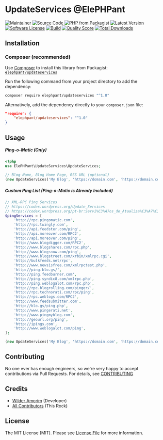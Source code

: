 # UpdateServices @ElePHPant

[![Maintainer](http://img.shields.io/badge/maintainer-@wilderamorim-blue.svg?style=flat-square)](https://twitter.com/WilderAmorim)
[![Source Code](http://img.shields.io/badge/source-wilderamorim/updateservices-blue.svg?style=flat-square)](https://github.com/wilderamorim/updateservices)
[![PHP from Packagist](https://img.shields.io/packagist/php-v/elephpant/updateservices.svg?style=flat-square)](https://packagist.org/packages/elephpant/updateservices)
[![Latest Version](https://img.shields.io/github/release/wilderamorim/updateservices.svg?style=flat-square)](https://github.com/wilderamorim/updateservices/releases)
[![Software License](https://img.shields.io/badge/license-MIT-brightgreen.svg?style=flat-square)](LICENSE)
[![Build](https://img.shields.io/scrutinizer/build/g/wilderamorim/updateservices.svg?style=flat-square)](https://scrutinizer-ci.com/g/wilderamorim/updateservices)
[![Quality Score](https://img.shields.io/scrutinizer/g/wilderamorim/updateservices.svg?style=flat-square)](https://scrutinizer-ci.com/g/wilderamorim/updateservices)
[![Total Downloads](https://img.shields.io/packagist/dt/elephpant/updateservices.svg?style=flat-square)](https://packagist.org/packages/elephpant/updateservices)

## Installation

### Composer (recommended)

Use [Composer](https://getcomposer.org) to install this library from Packagist:
[`elephpant/updateservices`](https://packagist.org/packages/elephpant/updateservices)

Run the following command from your project directory to add the dependency:

```sh
composer require elephpant/updateservices "^1.0"
```

Alternatively, add the dependency directly to your `composer.json` file:

```json
"require": {
    "elephpant/updateservices": "^1.0"
}
```

## Usage

##### Ping-o-Matic (Only)

```php
<?php
use ElePHPant\UpdateServices\UpdateServices;

// Blog Name, Blog Home Page, RSS URL (optional)
(new UpdateServices('My Blog', 'https://domain.com', 'https://domain.com/rss.xml'))->pingOMatic();
```

##### Custom Ping List (Ping-o-Matic is Already Included)

```php
// XML-RPC Ping Services
// https://codex.wordpress.org/Update_Services
// https://codex.wordpress.org/pt-br:Servi%C3%A7os_de_Atualiza%C3%A7%C3%A3o
$pingServices = [
    'http://rpc.pingomatic.com',
    'http://rpc.twingly.com',
    'http://api.feedster.com/ping',
    'http://api.moreover.com/RPC2',
    'http://api.moreover.com/ping',
    'http://www.blogdigger.com/RPC2',
    'http://www.blogshares.com/rpc.php',
    'http://www.blogsnow.com/ping',
    'http://www.blogstreet.com/xrbin/xmlrpc.cgi',
    'http://bulkfeeds.net/rpc',
    'http://www.newsisfree.com/xmlrpctest.php',
    'http://ping.blo.gs/',
    'http://ping.feedburner.com',
    'http://ping.syndic8.com/xmlrpc.php',
    'http://ping.weblogalot.com/rpc.php',
    'http://rpc.blogrolling.com/pinger/',
    'http://rpc.technorati.com/rpc/ping',
    'http://rpc.weblogs.com/RPC2',
    'http://www.feedsubmitter.com',
    'http://blo.gs/ping.php',
    'http://www.pingerati.net',
    'http://www.pingmyblog.com',
    'http://geourl.org/ping',
    'http://ipings.com',
    'http://www.weblogalot.com/ping',
];

(new UpdateServices('My Blog', 'https://domain.com', 'https://domain.com/rss.xml', $pingServices))->all();
```

## Contributing

No one ever has enough engineers, so we're very happy to accept contributions
via Pull Requests. For details, see [CONTRIBUTING](CONTRIBUTING.md)

## Credits

- [Wilder Amorim](https://github.com/wilderamorim) (Developer)
- [All Contributors](https://github.com/wilderamorim/updateservices/contributors) (This Rock)

## License

The MIT License (MIT). Please see [License File](https://github.com/wilderamorim/updateservices/blob/master/LICENSE) for more information.